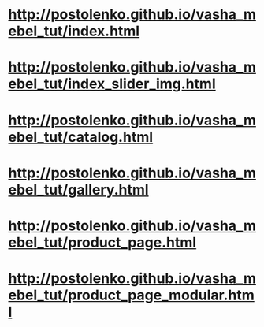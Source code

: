 # http://postolenko.github.io/vasha_mebel_tut/index.html
# http://postolenko.github.io/vasha_mebel_tut/index_slider_img.html
# http://postolenko.github.io/vasha_mebel_tut/catalog.html
# http://postolenko.github.io/vasha_mebel_tut/gallery.html
# http://postolenko.github.io/vasha_mebel_tut/product_page.html
# http://postolenko.github.io/vasha_mebel_tut/product_page_modular.html